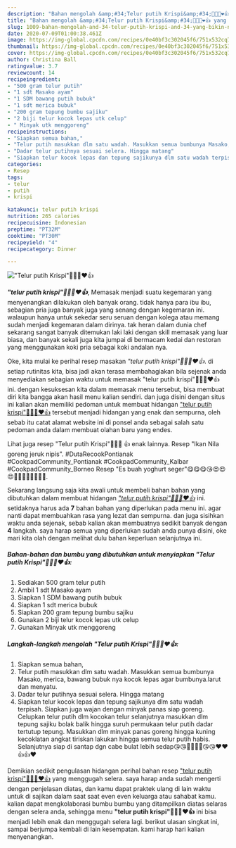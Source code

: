 ```yaml
---
description: "Bahan mengolah &amp;#34;Telur putih Krispi&amp;#34;👍🏼😘❤️👍 yang Bikin Ngiler"
title: "Bahan mengolah &amp;#34;Telur putih Krispi&amp;#34;👍🏼😘❤️👍 yang Bikin Ngiler"
slug: 1009-bahan-mengolah-and-34-telur-putih-krispi-and-34-yang-bikin-ngiler
date: 2020-07-09T01:00:38.461Z
image: https://img-global.cpcdn.com/recipes/0e40bf3c302045f6/751x532cq70/telur-putih-krispi👍🏼😘❤️👍-foto-resep-utama.jpg
thumbnail: https://img-global.cpcdn.com/recipes/0e40bf3c302045f6/751x532cq70/telur-putih-krispi👍🏼😘❤️👍-foto-resep-utama.jpg
cover: https://img-global.cpcdn.com/recipes/0e40bf3c302045f6/751x532cq70/telur-putih-krispi👍🏼😘❤️👍-foto-resep-utama.jpg
author: Christina Ball
ratingvalue: 3.7
reviewcount: 14
recipeingredient:
- "500 gram telur putih"
- "1 sdt Masako ayam"
- "1 SDM bawang putih bubuk"
- "1 sdt merica bubuk"
- "200 gram tepung bumbu sajiku"
- "2 biji telur kocok lepas utk celup"
- " Minyak utk menggoreng"
recipeinstructions:
- "Siapkan semua bahan,"
- "Telur putih masukkan dlm satu wadah. Masukkan semua bumbunya Masako, merica, bawang bubuk nya kocok lepas agar bumbunya.larut dan menyatu."
- "Dadar telur putihnya sesuai selera. Hingga matang"
- "Siapkan telur kocok lepas dan tepung sajikunya dlm satu wadah terpisah. Siapkan juga wajan dengan minyak panas siap goreng. Celupkan telur putih dlm kocokan telur selanjutnya masukkan dlm tepung sajiku bolak balik hingga suruh permukaan telur putih dadar tertutup tepung. Masukkan dlm minyak panas goreng hingga kuning kecoklatan angkat tiriskan lakukan hingga semua telur putih habis. Selanjutnya siap di santap dgn cabe bulat lebih sedap😘😘👍🏼👍🏼😘😘❤️❤️👍👍❤️"
categories:
- Resep
tags:
- telur
- putih
- krispi

katakunci: telur putih krispi 
nutrition: 265 calories
recipecuisine: Indonesian
preptime: "PT32M"
cooktime: "PT30M"
recipeyield: "4"
recipecategory: Dinner

---
```



![&#34;Telur putih Krispi&#34;👍🏼😘❤️👍](https://img-global.cpcdn.com/recipes/0e40bf3c302045f6/751x532cq70/telur-putih-krispi👍🏼😘❤️👍-foto-resep-utama.jpg)

<b><i>&#34;telur putih krispi&#34;👍🏼😘❤️👍</i></b>, Memasak menjadi suatu kegemaran yang menyenangkan dilakukan oleh banyak orang. tidak hanya para ibu ibu, sebagian pria juga banyak juga yang senang dengan kegemaran ini. walaupun hanya untuk sekedar seru seruan dengan kolega atau memang sudah menjadi kegemaran dalam dirinya. tak heran dalam dunia chef sekarang sangat banyak ditemukan laki laki dengan skill memasak yang luar biasa, dan banyak sekali juga kita jumpai di bermacam kedai dan restoran yang menggunakan koki pria sebagai koki andalan nya.

Oke, kita mulai ke perihal resep masakan <i>&#34;telur putih krispi&#34;👍🏼😘❤️👍</i>. di setiap rutinitas kita, bisa jadi akan terasa membahagiakan bila sejenak anda menyediakan sebagian waktu untuk memasak &#34;telur putih krispi&#34;👍🏼😘❤️👍 ini. dengan kesuksesan kita dalam memasak menu tersebut, bisa membuat diri kita bangga akan hasil menu kalian sendiri. dan juga disini dengan situs ini kalian akan memiliki pedoman untuk membuat hidangan <u>&#34;telur putih krispi&#34;👍🏼😘❤️👍</u> tersebut menjadi hidangan yang enak dan sempurna, oleh sebab itu catat alamat website ini di ponsel anda sebagai salah satu pedoman anda dalam membuat olahan baru yang endes.

Lihat juga resep &#34;Telur putih Krispi&#34;👍🏼😘 ️👍 enak lainnya. Resep &#34;Ikan Nila goreng jeruk nipis&#34;. #DutaRecookPontianak #CookpadCommunity_Pontianak #CookpadCommunity_Kalbar #CookpadCommunity_Borneo Resep &#34;Es buah yoghurt seger&#34;😋😋😋😘😍😍😍👍🏼👍🏼👍🏼👍🏼.


Sekarang langsung saja kita awali untuk membeli bahan bahan yang dibutuhkan dalam membuat hidangan <u><i>&#34;telur putih krispi&#34;👍🏼😘❤️👍</i></u> ini. setidaknya harus ada <b>7</b> bahan bahan yang diperlukan pada menu ini. agar nanti dapat membuahkan rasa yang lezat dan sempurna. dan juga sisihkan waktu anda sejenak, sebab kalian akan membuatnya sedikit banyak dengan <b>4</b> langkah. saya harap semua yang diperlukan sudah anda punya disini, oke mari kita olah dengan melihat dulu bahan keperluan selanjutnya ini.

<!--inarticleads1-->

##### Bahan-bahan dan bumbu yang dibutuhkan untuk menyiapkan &#34;Telur putih Krispi&#34;👍🏼😘❤️👍:

1. Sediakan 500 gram telur putih
1. Ambil 1 sdt Masako ayam
1. Siapkan 1 SDM bawang putih bubuk
1. Siapkan 1 sdt merica bubuk
1. Siapkan 200 gram tepung bumbu sajiku
1. Gunakan 2 biji telur kocok lepas utk celup
1. Gunakan  Minyak utk menggoreng




<!--inarticleads2-->

##### Langkah-langkah mengolah &#34;Telur putih Krispi&#34;👍🏼😘❤️👍:

1. Siapkan semua bahan,
1. Telur putih masukkan dlm satu wadah. Masukkan semua bumbunya Masako, merica, bawang bubuk nya kocok lepas agar bumbunya.larut dan menyatu.
1. Dadar telur putihnya sesuai selera. Hingga matang
1. Siapkan telur kocok lepas dan tepung sajikunya dlm satu wadah terpisah. Siapkan juga wajan dengan minyak panas siap goreng. Celupkan telur putih dlm kocokan telur selanjutnya masukkan dlm tepung sajiku bolak balik hingga suruh permukaan telur putih dadar tertutup tepung. Masukkan dlm minyak panas goreng hingga kuning kecoklatan angkat tiriskan lakukan hingga semua telur putih habis. Selanjutnya siap di santap dgn cabe bulat lebih sedap😘😘👍🏼👍🏼😘😘❤️❤️👍👍❤️




Demikian sedikit pengulasan hidangan perihal bahan resep <u>&#34;telur putih krispi&#34;👍🏼😘❤️👍</u> yang menggugah selera. saya harap anda sudah mengerti dengan penjelasan diatas, dan kamu dapat praktek ulang di lain waktu untuk di sajikan dalam saat saat even even keluarga atau sahabat kamu. kalian dapat mengkolaborasi bumbu bumbu yang ditampilkan diatas selaras dengan selera anda, sehingga menu <b>&#34;telur putih krispi&#34;👍🏼😘❤️👍</b> ini bisa menjadi lebih enak dan menggugah selera lagi. berikut ulasan singkat ini, sampai berjumpa kembali di lain kesempatan. kami harap hari kalian menyenangkan.
